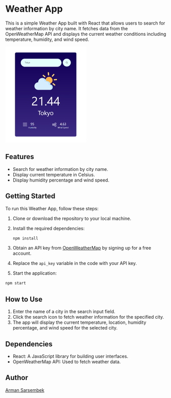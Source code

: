 # Weather App

This is a simple Weather App built with React that allows users to search for weather information by city name. It fetches data from the OpenWeatherMap API and displays the current weather conditions including temperature, humidity, and wind speed.

<img src="https://github.com/sarsembek/Weather-App/blob/main/screen.png" height=300px />

## Features

- Search for weather information by city name.
- Display current temperature in Celsius.
- Display humidity percentage and wind speed.

## Getting Started

To run this Weather App, follow these steps:

1. Clone or download the repository to your local machine.

2. Install the required dependencies:

   ```bash
   npm install
   ```

1. Obtain an API key from [OpenWeatherMap](https://openweathermap.org/appid) by signing up for a free account.
2. Replace the `api_key` variable in the code with your API key.
3. Start the application:

```bash
npm start
```

## How to Use

1. Enter the name of a city in the search input field.
2. Click the search icon to fetch weather information for the specified city.
3. The app will display the current temperature, location, humidity percentage, and wind speed for the selected city.

## Dependencies

* React: A JavaScript library for building user interfaces.
* OpenWeatherMap API: Used to fetch weather data.

## Author
[Arman Sarsembek](https://github.com/sarsembek)